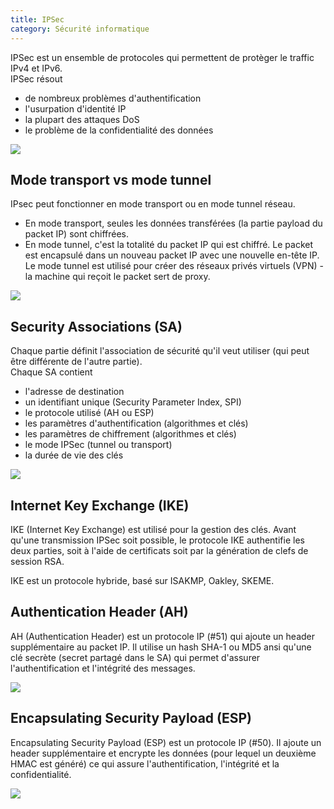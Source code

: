 ```yaml
---
title: IPSec
category: Sécurité informatique
---
```


IPSec est un ensemble de protocoles qui permettent de protèger le traffic IPv4 et IPv6.  
IPSec résout
- de nombreux problèmes d'authentification
- l'usurpation d'identité IP
- la plupart des attaques DoS
- le problème de la confidentialité des données

![](https://i.imgur.com/DTq5Yf4.png)

## Mode transport vs mode tunnel

IPsec peut fonctionner en mode transport ou en mode tunnel réseau.
- En mode transport, seules les données transférées (la partie payload du packet IP) sont chiffrées.
- En mode tunnel, c'est la totalité du packet IP qui est chiffré. Le packet est encapsulé dans un nouveau packet IP avec une nouvelle en-tête IP. Le mode tunnel est utilisé pour créer des réseaux privés virtuels (VPN) - la machine qui reçoit le packet sert de proxy.

![](https://i.imgur.com/pWZFTiR.png)

## Security Associations (SA)

Chaque partie définit l'association de sécurité qu'il veut utiliser (qui peut être différente de l'autre partie).  
Chaque SA contient
- l'adresse de destination
- un identifiant unique (Security Parameter Index, SPI)
- le protocole utilisé (AH ou ESP)
- les paramètres d'authentification (algorithmes et clés) 
- les paramètres de chiffrement (algorithmes et clés) 
- le mode IPSec (tunnel ou transport)
- la durée de vie des clés

![](https://i.imgur.com/hjZWrXU.png)

## Internet Key Exchange (IKE)

IKE (Internet Key Exchange) est utilisé pour la gestion des clés. Avant qu'une transmission IPSec soit possible, le protocole IKE authentifie les deux parties, soit à l'aide de certificats soit par la génération de clefs de session RSA.

IKE est un protocole hybride, basé sur ISAKMP, Oakley,
SKEME.

## Authentication Header (AH)

AH (Authentication Header) est un protocole IP (#51) qui ajoute un header supplémentaire au packet IP. Il utilise un hash SHA-1 ou MD5 ansi qu'une clé secrète (secret partagé dans le SA) qui permet d'assurer l'authentification et l'intégrité des messages.

![](https://i.imgur.com/z2GoYEI.png)

## Encapsulating Security Payload (ESP)

Encapsulating Security Payload (ESP) est un protocole IP (#50). Il ajoute un header supplémentaire et encrypte les données (pour lequel un deuxième HMAC est généré) ce qui assure l'authentification, l'intégrité et la confidentialité.

![](https://i.imgur.com/yzyl6Rj.png)